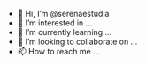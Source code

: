 - 👋 Hi, I’m @serenaestudia
- 👀 I’m interested in ...
- 🌱 I’m currently learning ...
- 💞️ I’m looking to collaborate on ...
- 📫 How to reach me ...

<!---
serenaestudia/serenaestudia is a ✨ special ✨ repository because its `README.md` (this file) appears on your GitHub profile.
You can click the Preview link to take a look at your changes.
--->
